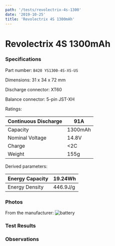 ```yaml
---
path: '/tests/revolectrix-4s-1300'
date: '2019-10-25'
title: 'Revolectrix 4S 1300mAh'
---
```


# Revolectrix 4S 1300mAh

### Specifications

Part number: `B420 YS1300-4S-XS-US`

Dimensions: 31 x 34 x 72 mm

Discharge connector: XT60

Balance connector: 5-pin JST-XH

Ratings:

| Continuous Discharge | 91A     |
| -------------------- | ------- |
| Capacity             | 1300mAh |
| Nominal Voltage      | 14.8V   |
| Charge               | <2C     |
| Weight               | 155g    |

Derived parameters:

| Energy Capacity | 19.24Wh  |
| --------------- | -------- |
| Energy Density  | 446.9J/g |

### Photos

From the manufacturer: ![battery](http://www.usastore.revolectrix.com/B420YS13004SXSUS-big.jpg)

### Test Results

### Observations
